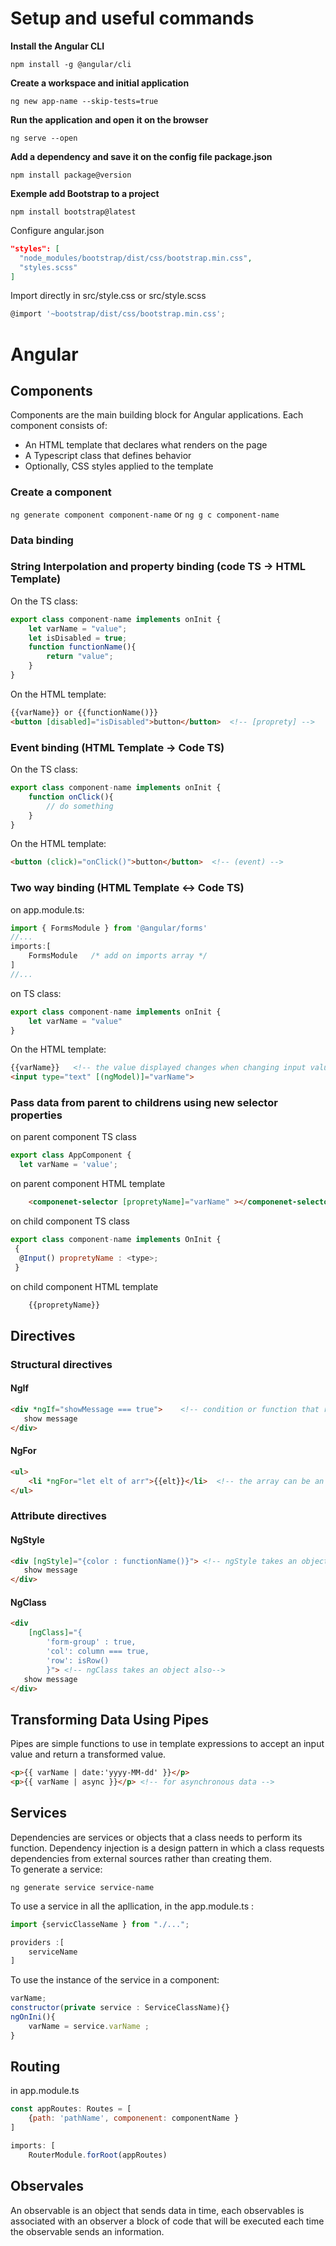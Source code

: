 # Setup and useful commands
**Install the Angular CLI**
```console
npm install -g @angular/cli
```
**Create a workspace and initial application**
```console
ng new app-name --skip-tests=true
```
**Run the application and open it on the browser**
```console
ng serve --open
```
**Add a dependency and save it on the config file package.json**
```console
npm install package@version
```
**Exemple add Bootstrap to a project**
```console
npm install bootstrap@latest
```
Configure angular.json
```json
"styles": [
  "node_modules/bootstrap/dist/css/bootstrap.min.css",
  "styles.scss"
]
```
Import directly in src/style.css or src/style.scss
```javascript
@import '~bootstrap/dist/css/bootstrap.min.css';
```

# Angular

## **Components**
Components are the main building block for Angular applications. Each component consists of:
- An HTML template that declares what renders on the page
- A Typescript class that defines behavior
- Optionally, CSS styles applied to the template
### **Create a component**
`ng generate component component-name` or `ng g c component-name`

### **Data binding**
### **String Interpolation and property binding (code TS -> HTML Template)**
On the TS class:
```javascript
export class component-name implements onInit {
    let varName = "value";
    let isDisabled = true;
    function functionName(){
        return "value";
    }
}
```
On the HTML template:
```html
{{varName}} or {{functionName()}}
<button [disabled]="isDisabled">button</button>  <!-- [proprety] -->
```
### **Event binding (HTML Template -> Code TS)**
On the TS class:
```javascript
export class component-name implements onInit {
    function onClick(){
        // do something
    }
}
```
On the HTML template:
```html
<button (click)="onClick()">button</button>  <!-- (event) -->
```
### **Two way binding (HTML Template <-> Code TS)**
on app.module.ts:
```javascript
import { FormsModule } from '@angular/forms'
//...
imports:[
    FormsModule   /* add on imports array */
]
//...
```
on TS class: 
```javascript
export class component-name implements onInit {
    let varName = "value"
}
```
On the HTML template:
```html
{{varName}}   <!-- the value displayed changes when changing input value -->
<input type="text" [(ngModel)]="varName"> 
```
### **Pass data from parent to childrens using new selector properties**
on parent component TS class
```javascript
export class AppComponent {
  let varName = 'value';
```
on parent component HTML template
```html
    <componenet-selector [propretyName]="varName" ></componenet-selector>
```
on child component TS class 
```javascript
export class component-name implements OnInit {
 {
  @Input() propretyName : <type>;
 }
```
on child component HTML template
```html
    {{propretyName}}
```

## **Directives**
### **Structural directives**
#### **NgIf**
```html
<div *ngIf="showMessage === true">    <!-- condition or function that returns true or false -->
   show message 
</div>
```
#### **NgFor**
```html
<ul>
    <li *ngFor="let elt of arr">{{elt}}</li>  <!-- the array can be an array of primitive types or an array of objects -->
</ul>
```
### **Attribute directives**
#### **NgStyle**
```html
<div [ngStyle]="{color : functionName()}"> <!-- ngStyle takes an object, functionName is defined in TS class-->
   show message 
</div>
```
#### **NgClass**
```html
<div 
    [ngClass]="{            
        'form-group' : true,
        'col': column === true,
        'row': isRow()
        }"> <!-- ngClass takes an object also-->
   show message 
</div>

```

## **Transforming Data Using Pipes**
Pipes are simple functions to use in template expressions to accept an input value and return a transformed value.
```html
<p>{{ varName | date:'yyyy-MM-dd' }}</p>
<p>{{ varName | async }}</p> <!-- for asynchronous data -->
```


## **Services**
Dependencies are services or objects that a class needs to perform its function. Dependency injection is a design pattern in which a class requests dependencies from external sources rather than creating them.
<br>To generate a service:
```console
ng generate service service-name
```
To use a service in all the apllication, in the app.module.ts :
```javascript
import {servicClasseName } from "./...";

providers :[
    serviceName
]
```
To use the instance of the service in a component:
```javascript
varName;
constructor(private service : ServiceClassName){}
ngOnIni(){
    varName = service.varName ;
}
```

## Routing
in app.module.ts 
```javascript
const appRoutes: Routes = [
    {path: 'pathName', componenent: componentName }
]

imports: [
    RouterModule.forRoot(appRoutes)
```

## Observales
An observable is an object that sends data in time, each observables is associated with an observer a block of code that will be executed each time the observable sends an information.